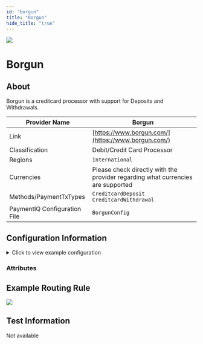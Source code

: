 ```yaml
--- 
id: "borgun" 
title: "Borgun"
hide_title: "true"
---
```

 
![](/img/providers/logos/borgun.png)

# Borgun

## About
Borgun is a creditcard processor with support for Deposits and Withdrawals.

| Provider Name                | Borgun                                                                          |
|------------------------------|---------------------------------------------------------------------------------|
| Link                         | [https://www.borgun.com/](https://www.borgun.com/)                              |
| Classification               | Debit/Credit Card Processor                                                     |
| Regions                      | `International`                                                                 |
| Currencies                   | Please check directly with the provider regarding what currencies are supported |
| Methods/PaymentTxTypes       | `CreditcardDeposit`<br/> `CreditcardWithdrawal`                                 |
| PaymentIQ Configuration File | `BorgunConfig`                                                                  |

## Configuration Information

<details>
<summary>Click to view example configuration</summary>
<br/>

```xml
Not available
```

</details>

### Attributes

## Example Routing Rule
![](/img/providers/routing/borgun.png)

## Test Information

Not available